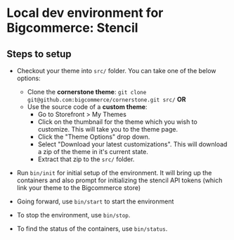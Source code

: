 # Local dev environment for Bigcommerce: Stencil

## Steps to setup

- Checkout your theme into `src/` folder. You can take one of the below options:

  - Clone the **cornerstone theme**: `git clone git@github.com:bigcommerce/cornerstone.git src/` **OR**
  - Use the source code of a **custom theme**:
    - Go to Storefront > My Themes
    - Click on the thumbnail for the theme which you wish to customize. This will take you to the theme page.
    - Click the "Theme Options" drop down.
    - Select "Download your latest customizations". This will download a zip of the theme in it's current state.
    - Extract that zip to the `src/` folder.

- Run `bin/init` for initial setup of the environment. It will bring up the containers and also prompt for initializing the stencil API tokens (which link your theme to the Bigcommerce store)

- Going forward, use `bin/start` to start the environment
- To stop the environment, use `bin/stop`.
- To find the status of the containers, use `bin/status`.
